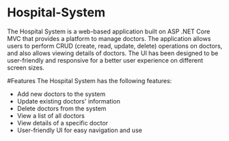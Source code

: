 # Hospital-System
The Hospital System is a web-based application built on ASP .NET Core MVC that provides a platform to manage doctors. The application allows users to perform CRUD (create, read, update, delete) operations on doctors, and also allows viewing details of doctors. The UI has been designed to be user-friendly and responsive for a better user experience on different screen sizes.

#Features
The Hospital System has the following features:

- Add new doctors to the system <br>
- Update existing doctors' information<br>
- Delete doctors from the system<br>
- View a list of all doctors<br>
- View details of a specific doctor<br>
- User-friendly UI for easy navigation and use<br>
